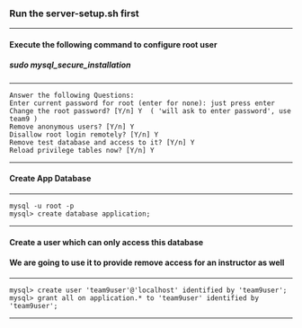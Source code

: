### Run the server-setup.sh first

---

#### Execute the following command to configure root user
##### sudo mysql_secure_installation 
---
    Answer the following Questions:
    Enter current password for root (enter for none): just press enter
    Change the root password? [Y/n] Y  ( 'will ask to enter password', use team9 )
    Remove anonymous users? [Y/n] Y
    Disallow root login remotely? [Y/n] Y
    Remove test database and access to it? [Y/n] Y
    Reload privilege tables now? [Y/n] Y
---

#### Create App Database
---
    mysql -u root -p
    mysql> create database application;
---

#### Create a user which can only access this database
#### We are going to use it to provide remove access for an instructor as well
---
    mysql> create user 'team9user'@'localhost' identified by 'team9user';
    mysql> grant all on application.* to 'team9user' identified by 'team9user';
---